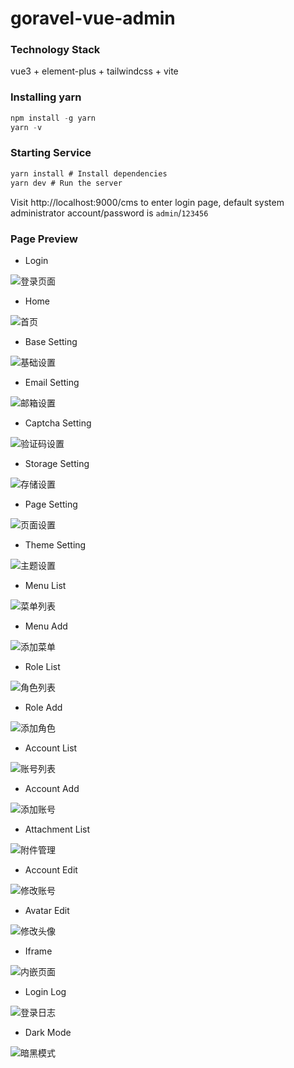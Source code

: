 # goravel-vue-admin

### Technology Stack
vue3 + element-plus  + tailwindcss + vite

### Installing yarn
```go
npm install -g yarn
yarn -v
```

### Starting Service

```go
yarn install # Install dependencies
yarn dev # Run the server
```

Visit http://localhost:9000/cms to enter login page, default system administrator account/password is `admin`/`123456`

### Page Preview
- Login

![登录页面](/snapshot/login.png)

- Home

![首页](/snapshot/home.png)

- Base Setting

![基础设置](/snapshot/base-setting.png)

- Email Setting

![邮箱设置](/snapshot/mail-setting.png)

- Captcha Setting

![验证码设置](/snapshot/captcha-setting.png)

- Storage Setting

![存储设置](/snapshot/storage-setting.png)


- Page Setting

![页面设置](/snapshot/page-setting.png)

- Theme Setting

![主题设置](/snapshot/theme-setting.png)

- Menu List

![菜单列表](/snapshot/menu-list.png)

- Menu Add

![添加菜单](/snapshot/menu-add.png)

- Role List

![角色列表](/snapshot/role-list.png)

- Role Add

![添加角色](/snapshot/role-add.png)

- Account List

![账号列表](/snapshot/admin-list.png)

- Account Add

![添加账号](/snapshot/admin-add.png)


- Attachment List

![附件管理](/snapshot/attach-list.png)


- Account Edit

![修改账号](/snapshot/profile.png)

- Avatar Edit

![修改头像](/snapshot/avatar-edit.png)

- Iframe

![内嵌页面](/snapshot/iframe.png)

- Login Log

![登录日志](/snapshot/login-log.png)

- Dark Mode

![暗黑模式](/snapshot/dark.png)